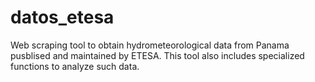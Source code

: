 # datos_etesa
Web scraping tool to obtain hydrometeorological data from Panama pusblised and maintained by ETESA. This tool also includes specialized functions to analyze such data.
